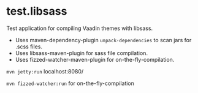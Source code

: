 test.libsass
==============

Test application for compiling Vaadin themes with libsass.

* Uses maven-dependency-plugin  `unpack-dependencies` to scan jars for .scss files.
* Uses libsass-maven-plugin for sass file compilation.
* Uses fizzed-watcher-maven-plugin for on-the-fly-compilation.

`mvn jetty:run` localhost:8080/

`mvn fizzed-watcher:run` for on-the-fly-compilation
